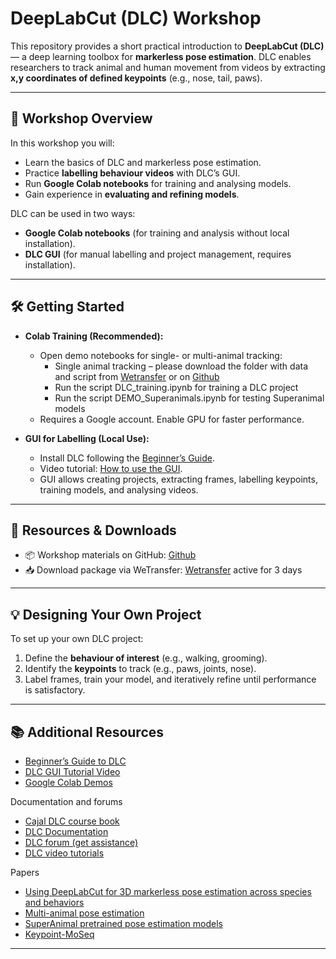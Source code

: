 # DeepLabCut (DLC) Workshop

This repository provides a short practical introduction to **DeepLabCut (DLC)** — a deep learning toolbox for **markerless pose estimation**. DLC enables researchers to track animal and human movement from videos by extracting **x,y coordinates of defined keypoints** (e.g., nose, tail, paws).

---

## 🚀 Workshop Overview

In this workshop you will:

- Learn the basics of DLC and markerless pose estimation.  
- Practice **labelling behaviour videos** with DLC’s GUI.  
- Run **Google Colab notebooks** for training and analysing models.  
- Gain experience in **evaluating and refining models**.  

DLC can be used in two ways:
- **Google Colab notebooks** (for training and analysis without local installation).  
- **DLC GUI** (for manual labelling and project management, requires installation).  

---

## 🛠️ Getting Started

- **Colab Training (Recommended):**  
  - Open demo notebooks for single- or multi-animal tracking:  
    - Single animal tracking – please download the folder with data and script from [Wetransfer](https://we.tl/t-ynGT0lGW8I) or on [Github](https://github.com/AnnaStuckert/DeepLabCutWorkshupAlmer-a2025)
    - Run the script DLC_training.ipynb for training a DLC project
    - Run the script DEMO_Superanimals.ipynb for testing Superanimal models
  - Requires a Google account. Enable GPU for faster performance.  


- **GUI for Labelling (Local Use):**  
  - Install DLC following the [Beginner’s Guide](https://deeplabcut.github.io/DeepLabCut/docs/beginner-guides/beginners-guide.html).  
  - Video tutorial: [How to use the GUI](https://www.youtube.com/watch?v=ofFx0vTMSxE).  
  - GUI allows creating projects, extracting frames, labelling keypoints, training models, and analysing videos.  

---

## 📂 Resources & Downloads

- 📦 Workshop materials on GitHub: [Github](https://github.com/AnnaStuckert/DeepLabCutWorkshupAlmer-a2025)  
- 📥 Download package via WeTransfer: [Wetransfer](https://we.tl/t-ynGT0lGW8I) active for 3 days

---

## 💡 Designing Your Own Project

To set up your own DLC project:
1. Define the **behaviour of interest** (e.g., walking, grooming).  
2. Identify the **keypoints** to track (e.g., paws, joints, nose).  
3. Label frames, train your model, and iteratively refine until performance is satisfactory.  

---

## 📚 Additional Resources

- [Beginner’s Guide to DLC](https://deeplabcut.github.io/DeepLabCut/docs/beginner-guides/beginners-guide.html)  
- [DLC GUI Tutorial Video](https://www.youtube.com/watch?v=ofFx0vTMSxE)  
- [Google Colab Demos](https://github.com/DeepLabCut/DeepLabCut/tree/master/examples/COLAB)  


Documentation and forums
- [Cajal DLC course book](https://alexemg.github.io/DLC-Cajal-Course/content/Day1_Overview.html)
- [DLC Documentation](https://deeplabcut.github.io/DeepLabCut/README.html)
- [DLC forum (get assistance)](https://forum.image.sc/tag/deeplabcut)
- [DLC video tutorials](https://www.youtube.com/@deeplabcut7702)

Papers
- [Using DeepLabCut for 3D markerless pose estimation across species and behaviors](https://www.nature.com/articles/s41596-019-0176-0)
- [Multi-animal pose estimation](https://www.nature.com/articles/s41592-022-01443-0)
- [SuperAnimal pretrained pose estimation models](https://www.nature.com/articles/s41467-024-48792-2)
- [Keypoint-MoSeq](https://www.nature.com/articles/s41592-024-02318-2)

---
